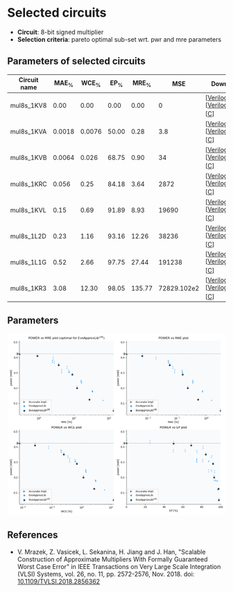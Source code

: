 
Selected circuits
===================
 - **Circuit**: 8-bit signed multiplier
 - **Selection criteria**: pareto optimal sub-set wrt. pwr and mre parameters

Parameters of selected circuits
----------------------------

| Circuit name | MAE<sub>%</sub> | WCE<sub>%</sub> | EP<sub>%</sub> | MRE<sub>%</sub> | MSE | Download |
| --- |  --- | --- | --- | --- | --- | --- | 
| mul8s_1KV8 | 0.00 | 0.00 | 0.00 | 0.00 | 0 |  [[Verilog](mul8s_1KV8.v)] [[Verilog<sub>PDK45</sub>](mul8s_1KV8_pdk45.v)] [[C](mul8s_1KV8.c)] |
| mul8s_1KVA | 0.0018 | 0.0076 | 50.00 | 0.28 | 3.8 |  [[Verilog](mul8s_1KVA.v)] [[Verilog<sub>PDK45</sub>](mul8s_1KVA_pdk45.v)] [[C](mul8s_1KVA.c)] |
| mul8s_1KVB | 0.0064 | 0.026 | 68.75 | 0.90 | 34 |  [[Verilog](mul8s_1KVB.v)] [[Verilog<sub>PDK45</sub>](mul8s_1KVB_pdk45.v)] [[C](mul8s_1KVB.c)] |
| mul8s_1KRC | 0.056 | 0.25 | 84.18 | 3.64 | 2872 |  [[Verilog](mul8s_1KRC.v)] [[Verilog<sub>PDK45</sub>](mul8s_1KRC_pdk45.v)] [[C](mul8s_1KRC.c)] |
| mul8s_1KVL | 0.15 | 0.69 | 91.89 | 8.93 | 19690 |  [[Verilog](mul8s_1KVL.v)] [[Verilog<sub>PDK45</sub>](mul8s_1KVL_pdk45.v)] [[C](mul8s_1KVL.c)] |
| mul8s_1L2D | 0.23 | 1.16 | 93.16 | 12.26 | 38236 |  [[Verilog](mul8s_1L2D.v)] [[Verilog<sub>PDK45</sub>](mul8s_1L2D_pdk45.v)] [[C](mul8s_1L2D.c)] |
| mul8s_1L1G | 0.52 | 2.66 | 97.75 | 27.44 | 191238 |  [[Verilog](mul8s_1L1G.v)] [[Verilog<sub>PDK45</sub>](mul8s_1L1G_pdk45.v)] [[C](mul8s_1L1G.c)] |
| mul8s_1KR3 | 3.08 | 12.30 | 98.05 | 135.77 | 72829.102e2 |  [[Verilog](mul8s_1KR3.v)] [[Verilog<sub>PDK45</sub>](mul8s_1KR3_pdk45.v)] [[C](mul8s_1KR3.c)] |
    
Parameters
--------------
![Parameters figure](fig.png)

References
--------------
   - V. Mrazek, Z. Vasicek, L. Sekanina, H. Jiang and J. Han, "Scalable Construction of Approximate Multipliers With Formally Guaranteed Worst Case Error" in IEEE Transactions on Very Large Scale Integration (VLSI) Systems, vol. 26, no. 11, pp. 2572-2576, Nov. 2018. doi: [10.1109/TVLSI.2018.2856362](https://dx.doi.org/10.1109/TVLSI.2018.2856362)

             